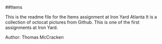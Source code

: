 ##Items

This is the readme file for the Items assignment at Iron Yard Atlanta
It is a collection of octocat pictures from Github. This is one of the first assignments at Iron Yard.

Author: Thomas McCracken
